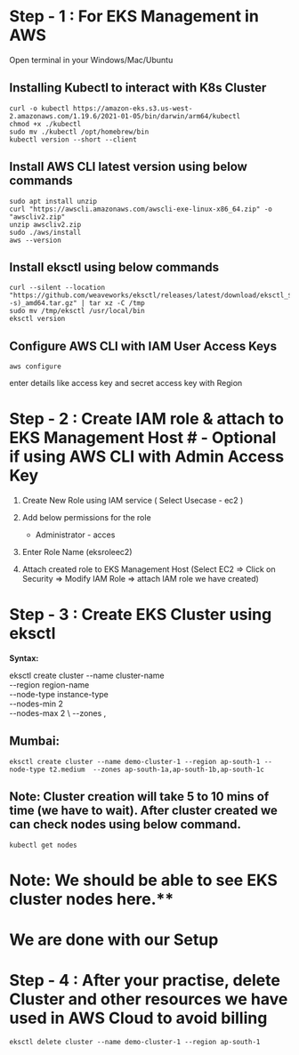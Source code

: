 # Step - 1 : For EKS Management in AWS #

Open terminal in your Windows/Mac/Ubuntu

## Installing Kubectl to interact with K8s Cluster
```
curl -o kubectl https://amazon-eks.s3.us-west-2.amazonaws.com/1.19.6/2021-01-05/bin/darwin/arm64/kubectl
chmod +x ./kubectl
sudo mv ./kubectl /opt/homebrew/bin
kubectl version --short --client
```
## Install AWS CLI latest version using below commands 
```
sudo apt install unzip
curl "https://awscli.amazonaws.com/awscli-exe-linux-x86_64.zip" -o "awscliv2.zip"
unzip awscliv2.zip
sudo ./aws/install
aws --version
```

## Install eksctl using below commands
```
curl --silent --location "https://github.com/weaveworks/eksctl/releases/latest/download/eksctl_$(uname -s)_amd64.tar.gz" | tar xz -C /tmp
sudo mv /tmp/eksctl /usr/local/bin
eksctl version
```
## Configure AWS CLI with IAM User Access Keys
```
aws configure
```
enter details like access key and secret access key with Region

# Step - 2 : Create IAM role & attach to EKS Management Host # - Optional if using AWS CLI with Admin Access Key

1) Create New Role using IAM service ( Select Usecase - ec2 ) 	
2) Add below permissions for the role <br/>
	- Administrator - acces <br/>
		
3) Enter Role Name (eksroleec2) 
4) Attach created role to EKS Management Host (Select EC2 => Click on Security => Modify IAM Role => attach IAM role we have created) 

# Step - 3 : Create EKS Cluster using eksctl # 
**Syntax:** 

eksctl create cluster --name cluster-name  \
--region region-name \
--node-type instance-type \
--nodes-min 2 \
--nodes-max 2 \ 
--zones <AZ-1>,<AZ-2>

## Mumbai: <br/>
`
eksctl create cluster --name demo-cluster-1 --region ap-south-1 --node-type t2.medium  --zones ap-south-1a,ap-south-1b,ap-south-1c
`

## Note: Cluster creation will take 5 to 10 mins of time (we have to wait). After cluster created we can check nodes using below command.

`
 kubectl get nodes  
`

# Note: We should be able to see EKS cluster nodes here.**

# We are done with our Setup #
	
# Step - 4 : After your practise, delete Cluster and other resources we have used in AWS Cloud to avoid billing #

```
eksctl delete cluster --name demo-cluster-1 --region ap-south-1
```
